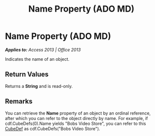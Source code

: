 ﻿---
title: Name Property (ADO MD)
TOCTitle: Name Property (ADO MD)
ms:assetid: 31ea6dad-c464-3af7-4b7a-086900656c2c
ms:mtpsurl: https://msdn.microsoft.com/en-us/library/JJ249093(v=office.15)
ms:contentKeyID: 48544065
ms.date: 09/18/2015
mtps_version: v=office.15
---

# Name Property (ADO MD)


_**Applies to:** Access 2013 | Office 2013_

Indicates the name of an object.

## Return Values

Returns a **String** and is read-only.

## Remarks

You can retrieve the **Name** property of an object by an ordinal reference, after which you can refer to the object directly by name. For example, if cdf.CubeDefs(0).Name yields "Bobs Video Store", you can refer to this [CubeDef](cubedef-object-ado-md.md) as cdf.CubeDefs("Bobs Video Store").

